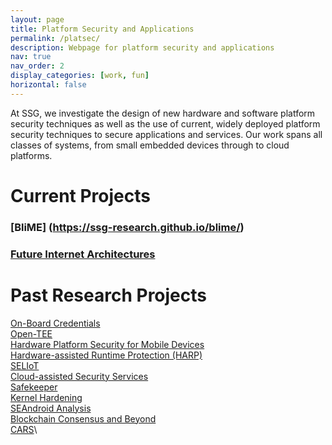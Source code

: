 ```yaml
---
layout: page
title: Platform Security and Applications
permalink: /platsec/
description: Webpage for platform security and applications
nav: true
nav_order: 2
display_categories: [work, fun]
horizontal: false
---
```


At SSG, we investigate the design of new hardware and software platform security techniques as well as the use of current, widely deployed platform security techniques to secure applications and services.  Our work spans all classes of systems, from small embedded devices through to cloud platforms.

# Current Projects

### [BliME] (https://ssg-research.github.io/blime/) 

### [Future Internet Architectures](fias)


# Past Research Projects

[On-Board Credentials](https://ssg.aalto.fi/research/projects/on-board-credentials/)\
[Open-TEE](https://open-tee.github.io/)\
[Hardware Platform Security for Mobile Devices](https://ssg.aalto.fi/publications/hardware-platform-security-for-mobile-devices/)\
[Hardware-assisted Runtime Protection (HARP)](https://ssg.aalto.fi/research/projects/harp/)\
[SELIoT](https://ssg.aalto.fi/research/projects/seliot-project/)\
[Cloud-assisted Security Services](https://ssg.aalto.fi/research/projects/closer/)\
[Safekeeper](https://ssg.aalto.fi/research/projects/passwords/)\
[Kernel Hardening](https://ssg.aalto.fi/research/projects/kernel-hardening/)\
[SEAndroid Analysis](https://ssg.aalto.fi/research/projects/seandroid-analysis/)\
[Blockchain Consensus and Beyond](https://ssg.aalto.fi/research/projects/bcon/)\
[CARS](http://www.icri-cars.org/)\
